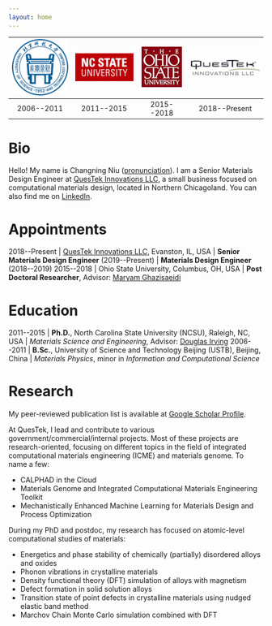 ```yaml
---
layout: home
---
```


| ![USTB](/img/USTB.png) | ![NCSU](/img/NCSU.png) | ![OSU](/img/OSU.png) | ![QuesTek](/img/QuesTek.png) |
|:---:|:---:|:---:|:---:|
| 2006--2011 | 2011--2015 | 2015--2018 | 2018--Present |

# Bio
Hello! My name is Changning Niu ([pronunciation](https://translate.google.com/#view=home&op=translate&sl=en&tl=zh-CN&text=Chang-ning%20Niu)). I am a Senior Materials Design Engineer at [QuesTek Innovations LLC](https://www.questek.com/), a small business focused on computational materials design, located in Northern Chicagoland. You can also find me on [LinkedIn](https://www.linkedin.com/in/changning).

# Appointments

 2018--Present | [QuesTek Innovations LLC](https://www.questek.com), Evanston, IL, USA
 | **Senior Materials Design Engineer** (2019--Present)
 | **Materials Design Engineer** (2018--2019)
 2015--2018 | Ohio State University, Columbus, OH, USA
 | **Post Doctoral Researcher**, Advisor: [Maryam Ghazisaeidi](https://mse.osu.edu/people/ghazisaeidi.1)

# Education

 2011--2015 | **Ph.D.**, North Carolina State University (NCSU), Raleigh, NC, USA
 | *Materials Science and Engineering*, Advisor: [Douglas Irving](http://www.mse.ncsu.edu/profile/dlirving)
 2006--2011 | **B.Sc.**, University of Science and Technology Beijing (USTB), Beijing, China
 | *Materials Physics*, minor in *Information and Computational Science*

# Research

My peer-reviewed publication list is available at [Google Scholar Profile](https://scholar.google.com/citations?user=QZEhJPAAAAAJ&hl=en).

At QuesTek, I lead and contribute to various government/commercial/internal projects. Most of these projects are research-oriented, focusing on different topics in the field of integrated computational materials engineering (ICME) and materials genome. To name a few:
* CALPHAD in the Cloud
* Materials Genome and Integrated Computational Materials Engineering Toolkit
* Mechanistically Enhanced Machine Learning for Materials Design and Process Optimization

During my PhD and postdoc, my research has focused on atomic-level computational studies of materials:
* Energetics and phase stability of chemically (partially) disordered alloys and oxides
* Phonon vibrations in crystalline materials
* Density functional theory (DFT) simulation of alloys with magnetism
* Defect formation in solid solution alloys
* Transition state of point defects in crystalline materials using nudged elastic band method
* Marchov Chain Monte Carlo simulation combined with DFT
